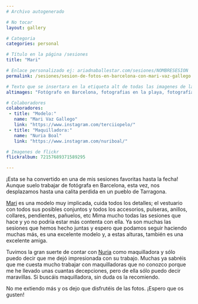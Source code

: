 ```yaml
---
# Archivo autogenerado

# No tocar
layout: gallery

# Categoria
categories: personal

# Título en la página /sesiones
title: "Mari"

# Enlace personalizado ej: ariadnaballestar.com/sesiones/NOMBRESESION
permalink: /sesiones/sesion-de-fotos-en-barcelona-con-mari-vaz-gallego

# Texto que se insertara en la etiqueta alt de todas las imagenes de la sesión
altimages: "Fotógrafo en Barcelona, fotografias en la playa, fotografía de moda, sesion de fotos individual"

# Colaboradores
colaboradores:
 - title: "Modelo:"
   name: "Mari Vaz Gallego"
   link: "https://www.instagram.com/terciiopelo/"
 - title: "Maquilladora:"
   name: "Nuria Boal"
   link: "https://www.instagram.com/nuriboal/"

# Imagenes de flickr
flickralbum: 72157689371589295

---
```

¡Esta se ha convertido en una de mis sesiones favoritas hasta la fecha! Aunque suelo trabajar de fotógrafa en Barcelona, esta vez, nos desplazamos hasta una calita perdida en un pueblo de Tarragona. 

[Mari](https://www.instagram.com/terciiopelo/) es una modelo muy implicada, cuida todos los detalles; el vestuario con todos sus posibles conjuntos y todos los accesorios, pulseras, anillos, collares, pendientes, pañuelos, etc Mima mucho todas las sesiones que hace y yo no podría estar más contenta con ella. Ya son muchas las sesiones que hemos hecho juntas y espero que podamos seguir haciendo muchas más, es una excelente modelo y, a estas alturas, también es una excelente amiga.

Tuvimos la gran suerte de contar con [Nuria](https://www.instagram.com/nuriboal/) como maquilladora y sólo puedo decir que me dejó impresionada con su trabajo. Muchas ya sabréis que me cuesta mucho trabajar con maquilladoras que no conozco porque me he llevado unas cuantas decepciones, pero de ella sólo puedo decir maravillas. Si buscáis maquilladora, sin duda os la recomiendo.

No me extiendo más y os dejo que disfrutéis de las fotos. ¡Espero que os gusten!
